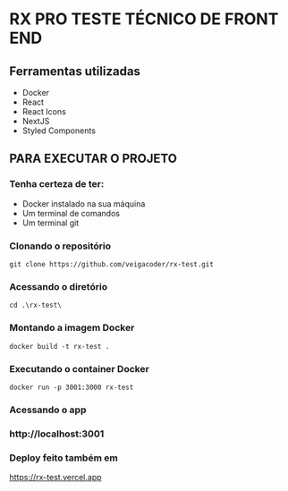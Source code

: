# RX PRO TESTE TÉCNICO DE FRONT END 
 
## Ferramentas utilizadas 
- Docker
- React
- React Icons
- NextJS
- Styled Components

## PARA EXECUTAR O PROJETO
### Tenha certeza de ter:
- Docker instalado na sua máquina
- Um terminal de comandos 
- Um terminal git

### Clonando o repositório
```
git clone https://github.com/veigacoder/rx-test.git
```

### Acessando o diretório 
```
cd .\rx-test\
```

### Montando a imagem Docker
```
docker build -t rx-test .
```

### Executando o container Docker
```
docker run -p 3001:3000 rx-test
```

### Acessando o app  
### http://localhost:3001


### Deploy feito também em 
https://rx-test.vercel.app